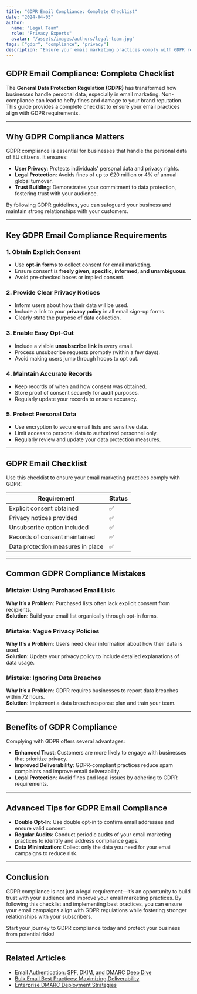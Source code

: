 ```yaml
---
title: "GDPR Email Compliance: Complete Checklist"
date: "2024-04-05"
author: 
  name: "Legal Team"
  role: "Privacy Experts"
  avatar: "/assets/images/authors/legal-team.jpg"
tags: ["gdpr", "compliance", "privacy"]
description: "Ensure your email marketing practices comply with GDPR regulations. Follow this complete checklist to protect user privacy, avoid penalties, and build trust with your audience."
---
```


## GDPR Email Compliance: Complete Checklist

The **General Data Protection Regulation (GDPR)** has transformed how businesses handle personal data, especially in email marketing. Non-compliance can lead to hefty fines and damage to your brand reputation. This guide provides a complete checklist to ensure your email practices align with GDPR requirements.

---

## Why GDPR Compliance Matters

GDPR compliance is essential for businesses that handle the personal data of EU citizens. It ensures:
- **User Privacy**: Protects individuals' personal data and privacy rights.
- **Legal Protection**: Avoids fines of up to €20 million or 4% of annual global turnover.
- **Trust Building**: Demonstrates your commitment to data protection, fostering trust with your audience.

By following GDPR guidelines, you can safeguard your business and maintain strong relationships with your customers.

---

## Key GDPR Email Compliance Requirements

### 1. **Obtain Explicit Consent**
- Use **opt-in forms** to collect consent for email marketing.
- Ensure consent is **freely given, specific, informed, and unambiguous**.
- Avoid pre-checked boxes or implied consent.

### 2. **Provide Clear Privacy Notices**
- Inform users about how their data will be used.
- Include a link to your **privacy policy** in all email sign-up forms.
- Clearly state the purpose of data collection.

### 3. **Enable Easy Opt-Out**
- Include a visible **unsubscribe link** in every email.
- Process unsubscribe requests promptly (within a few days).
- Avoid making users jump through hoops to opt out.

### 4. **Maintain Accurate Records**
- Keep records of when and how consent was obtained.
- Store proof of consent securely for audit purposes.
- Regularly update your records to ensure accuracy.

### 5. **Protect Personal Data**
- Use encryption to secure email lists and sensitive data.
- Limit access to personal data to authorized personnel only.
- Regularly review and update your data protection measures.

---

## GDPR Email Checklist

Use this checklist to ensure your email marketing practices comply with GDPR:

| Requirement                     | Status  |
|---------------------------------|---------|
| Explicit consent obtained       | ✅       |
| Privacy notices provided        | ✅       |
| Unsubscribe option included     | ✅       |
| Records of consent maintained   | ✅       |
| Data protection measures in place | ✅     |

---

## Common GDPR Compliance Mistakes

### Mistake: Using Purchased Email Lists
**Why It’s a Problem**: Purchased lists often lack explicit consent from recipients.  
**Solution**: Build your email list organically through opt-in forms.

### Mistake: Vague Privacy Policies
**Why It’s a Problem**: Users need clear information about how their data is used.  
**Solution**: Update your privacy policy to include detailed explanations of data usage.

### Mistake: Ignoring Data Breaches
**Why It’s a Problem**: GDPR requires businesses to report data breaches within 72 hours.  
**Solution**: Implement a data breach response plan and train your team.

---

## Benefits of GDPR Compliance

Complying with GDPR offers several advantages:
- **Enhanced Trust**: Customers are more likely to engage with businesses that prioritize privacy.
- **Improved Deliverability**: GDPR-compliant practices reduce spam complaints and improve email deliverability.
- **Legal Protection**: Avoid fines and legal issues by adhering to GDPR requirements.

---

## Advanced Tips for GDPR Email Compliance

- **Double Opt-In**: Use double opt-in to confirm email addresses and ensure valid consent.
- **Regular Audits**: Conduct periodic audits of your email marketing practices to identify and address compliance gaps.
- **Data Minimization**: Collect only the data you need for your email campaigns to reduce risk.

---

## Conclusion

GDPR compliance is not just a legal requirement—it’s an opportunity to build trust with your audience and improve your email marketing practices. By following this checklist and implementing best practices, you can ensure your email campaigns align with GDPR regulations while fostering stronger relationships with your subscribers.

Start your journey to GDPR compliance today and protect your business from potential risks!

---

## Related Articles
- [Email Authentication: SPF, DKIM, and DMARC Deep Dive](../advanced/email-authentication.md)
- [Bulk Email Best Practices: Maximizing Deliverability](../advanced/bulk-email-best-practices.md)
- [Enterprise DMARC Deployment Strategies](../case-studies/enterprise-dmarc.md)

